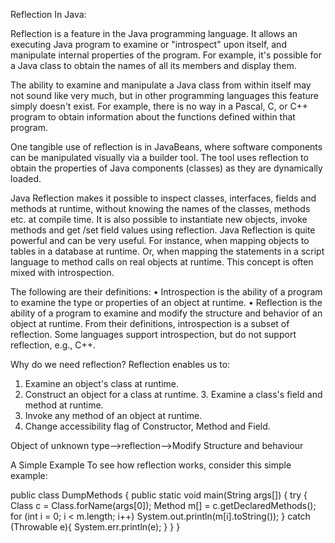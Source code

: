 Reflection In Java:

Reflection is a feature in the Java programming language. It allows an executing Java program to examine or "introspect" upon itself, and manipulate internal properties of the program. For example, it's possible for a Java class to obtain the names of all its members and display them.

The ability to examine and manipulate a Java class from within itself may not sound like very much, but in other programming languages this feature simply doesn't exist. For example, there is no way in a Pascal, C, or C++ program to obtain information about the functions defined within that program.

One tangible use of reflection is in JavaBeans, where software components can be manipulated visually via a builder tool. The tool uses reflection to obtain the properties of Java components (classes) as they are dynamically loaded.

Java Reflection makes it possible to inspect classes, interfaces, fields and methods at runtime, without knowing the names of the classes, methods etc. at compile time.
It is also possible to instantiate new objects, invoke methods and get /set field values using reflection. Java Reflection is quite powerful and can be very useful. For instance, when mapping objects to tables in a database at runtime. Or, when mapping the statements in a script language to method calls on real objects at runtime.
This concept is often mixed with introspection. 

The following are their definitions: 
• Introspection is the ability of a program to examine the type or properties of an object at runtime. 
• Reflection is the ability of a program to examine and modify the structure and behavior of an object at runtime.
 From their definitions, introspection is a subset of reflection. Some languages support introspection,
 but do not support reflection, e.g., C++.

Why do we need reflection? 
Reflection enables us to: 
1. Examine an object's class at runtime. 
2. Construct an object for a class at runtime. 3. Examine a class's field and method at runtime. 
4. Invoke any method of an object at runtime. 
5. Change accessibility flag of Constructor, Method and Field.
 
Object of unknown type-->reflection-->Modify Structure and behaviour


A Simple Example
To see how reflection works, consider this simple example:

public class DumpMethods {
   public static void main(String args[])
      {
         try {
            Class c = Class.forName(args[0]);
            Method m[] = c.getDeclaredMethods();
            for (int i = 0; i < m.length; i++)
            System.out.println(m[i].toString());
         }
         catch (Throwable e){
            System.err.println(e);
         }
      }
   }
